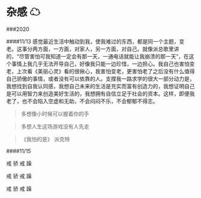 <h1>杂感 ☁</h1>
###2020

####11/13
感觉最近生活中触动到我，使我难过的东西，都是同一个主题，变老。这事分两方面，一方面，对家人，另一方面，对自己。就像派总歌里讲的，“尽管害怕可我知道一定会有那一天，一通电话就能让我崩溃的那一天”，在这个事情上我几乎无法开导自己，好像我只能一边珍惜，一边担心。我自己也害怕变老，上次看《美丽心灵》看的很揪心，我害怕变老，更害怕老了之后没有什么值得自己骄傲的事情，或者没有可以依靠的人。支撑我一路求学的很大一部分动力是，我想找到自我认同感，我想自己未来的生活是充实而富有创造力的，我想证明自己是可以用智力来创造美好生活的，我想拥有自信立足于社会的资本。这样，即便我老了，也不会陷入空虚和无助，不会闷闷不乐，不会郁郁不得志。

> 多想像小时候可以握着你的手

> 多想人生这场游戏没有人先走

> 《我怕的是》 派克特


####11/15

戒 骄 戒 躁

戒 骄 戒 躁

戒 骄 戒 躁
